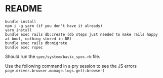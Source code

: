 # README

```
bundle install
npm i -g yarn (if you don't have it already)
yarn install
bundle exec rails db:create (db steps just needed to make rails happy at boot, nothing stored in DB)
bundle exec rails db:migrate
bundle exec rspec
```

Should run the `spec/system/basic_spec.rb` file.

Use the following command in a pry session to see the JS errors
`page.driver.browser.manage.logs.get(:browser)`
